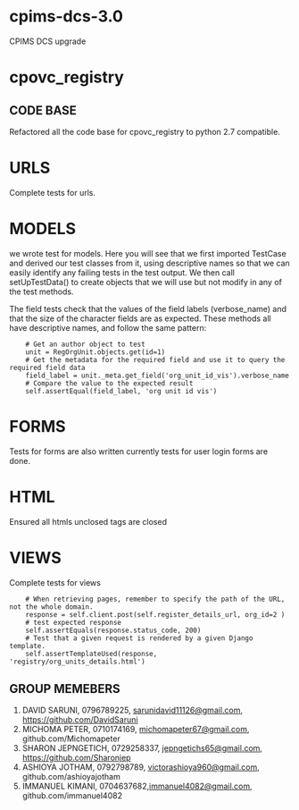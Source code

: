 # cpims-dcs-3.0
CPIMS DCS upgrade

# cpovc_registry

## CODE BASE
Refactored all the code base for cpovc_registry to python 2.7 compatible.

# URLS
Complete tests for urls.

# MODELS
we wrote test for models.
Here you will see that we first imported TestCase and derived our test classes from it, using descriptive names so that we can easily identify any failing tests in the test output. We then call setUpTestData() to create objects that we will use but not modify in any of the test methods.

The field tests check that the values of the field labels (verbose_name) and that the size of the character fields are as expected. These methods all have descriptive names, and follow the same pattern:

        # Get an author object to test
        unit = RegOrgUnit.objects.get(id=1)
        # Get the metadata for the required field and use it to query the required field data
        field_label = unit._meta.get_field('org_unit_id_vis').verbose_name
        # Compare the value to the expected result
        self.assertEqual(field_label, 'org unit id vis')

# FORMS
Tests for forms are also written
currently tests for user login forms are done.

# HTML
Ensured all htmls unclosed tags are closed

# VIEWS
Complete tests for views

        # When retrieving pages, remember to specify the path of the URL, not the whole domain.
        response = self.client.post(self.register_details_url, org_id=2 )
        # test expected response
        self.assertEquals(response.status_code, 200)
        # Test that a given request is rendered by a given Django template.
        self.assertTemplateUsed(response, 'registry/org_units_details.html')

## GROUP MEMEBERS
1. DAVID SARUNI, 0796789225, sarunidavid11126@gmail.com, https://github.com/DavidSaruni
2. MICHOMA PETER, 0710174169, michomapeter67@gmail.com, github.com/Michomapeter
3. SHARON JEPNGETICH, 0729258337, jepngetichs65@gmail.com, https://github.com/Sharonjep 
4. ASHIOYA JOTHAM, 0792798789, victorashioya960@gmail.com, github.com/ashioyajotham
5. IMMANUEL KIMANI, 0704637682,immanuel4082@gmail.com, github.com/immanuel4082
